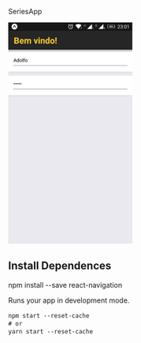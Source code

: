 SeriesApp

<img src="SeriesApp.jpeg" alt="" style="max-width:50%;">

## Install Dependences
npm install --save react-navigation

Runs your app in development mode.
```
npm start --reset-cache
# or
yarn start --reset-cache
```
